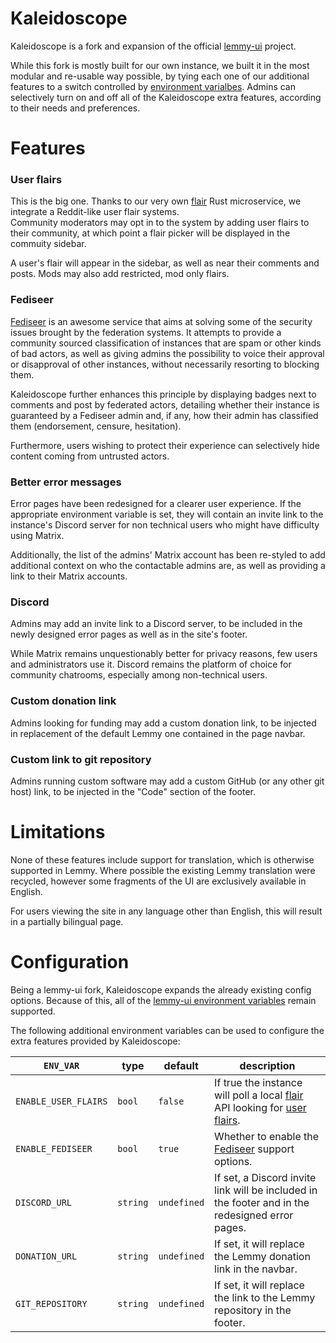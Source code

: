 # Kaleidoscope

Kaleidoscope is a fork and expansion of the official [lemmy-ui](https://github.com/LemmyNet/lemmy-ui) project.

While this fork is mostly built for our own instance, we built it in the most modular and re-usable way possible, by tying each one of our additional features to a switch controlled by [environment varialbes](#configuration). Admins can selectively turn on and off all of the Kaleidoscope extra features, according to their needs and preferences.

# Features
### User flairs
This is the big one. Thanks to our very own [flair](https://github.com/basedcount/flair) Rust microservice, we integrate a Reddit-like user flair systems.  
Community moderators may opt in to the system by adding user flairs to their community, at which point a flair picker will be displayed in the commuity sidebar.

A user's flair will appear in the sidebar, as well as near their comments and posts. Mods may also add restricted, mod only flairs.

### Fediseer
[Fediseer](https://gui.fediseer.com/glossary) is an awesome service that aims at solving some of the security issues brought by the federation systems. It attempts to provide a community sourced classification of instances that are spam or other kinds of bad actors, as well as giving admins the possibility to voice their approval or disapproval of other instances, without necessarily resorting to blocking them.

Kaleidoscope further enhances this principle by displaying badges next to comments and post by federated actors, detailing whether their instance is guaranteed by a Fediseer admin and, if any, how their admin has classified them (endorsement, censure, hesitation).

Furthermore, users wishing to protect their experience can selectively hide content coming from untrusted actors.

### Better error messages
Error pages have been redesigned for a clearer user experience. If the appropriate environment variable is set, they will contain an invite link to the instance's Discord server for non technical users who might have difficulty using Matrix.

Additionally, the list of the admins' Matrix account has been re-styled to add additional context on who the contactable admins are, as well as providing a link to their Matrix accounts.

### Discord
Admins may add an invite link to a Discord server, to be included in the newly designed error pages as well as in the site's footer.

While Matrix remains unquestionably better for privacy reasons, few users and administrators use it. Discord remains the platform of choice for community chatrooms, especially among non-technical users.

### Custom donation link
Admins looking for funding may add a custom donation link, to be injected in replacement of the default Lemmy one contained in the page navbar.

### Custom link to git repository
Admins running custom software may add a custom GitHub (or any other git host) link, to be injected in the "Code" section of the footer.

# Limitations
None of these features include support for translation, which is otherwise supported in Lemmy. Where possible the existing Lemmy translation were recycled, however some fragments of the UI are exclusively available in English.

For users viewing the site in any language other than English, this will result in a partially bilingual page.

# Configuration

Being a lemmy-ui fork, Kaleidoscope expands the already existing config options. Because of this, all of the [lemmy-ui environment variables](https://github.com/LemmyNet/lemmy-ui#configuration) remain supported.

The following additional environment variables can be used to configure the extra features provided by Kaleidoscope:

| `ENV_VAR`                      | type     | default          | description                                                                         |
| ------------------------------ | -------- | ---------------- | ----------------------------------------------------------------------------------- |
| `ENABLE_USER_FLAIRS`                | `bool` | `false`   | If true the instance will poll a local [flair](https://github.com/basedcount/flair) API looking for [user flairs](#user-flairs).                |
| `ENABLE_FEDISEER` | `bool` | `true`   | Whether to enable the [Fediseer](#fediseer) support options. |
| `DISCORD_URL` | `string` | `undefined`   | If set, a Discord invite link will be included in the footer and in the redesigned error pages.                 |
| `DONATION_URL`               | `string`   | `undefined`          | If set, it will replace the Lemmy donation link in the navbar.                                                              |
| `GIT_REPOSITORY` | `string` | `undefined` | If set, it will replace the link to the Lemmy repository in the footer.                                        |
